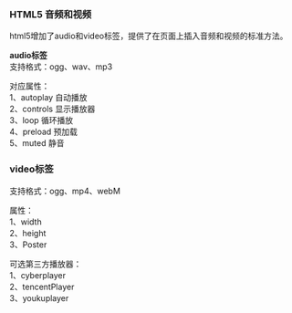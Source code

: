 ### HTML5 音频和视频

html5增加了audio和video标签，提供了在页面上插入音频和视频的标准方法。

**audio标签**  
支持格式：ogg、wav、mp3

对应属性：  
1、autoplay 自动播放  
2、controls 显示播放器  
3、loop 循环播放  
4、preload 预加载  
5、muted 静音

### **video标签**

支持格式：ogg、mp4、webM

属性：  
1、width  
2、height  
3、Poster

可选第三方播放器：  
1、cyberplayer  
2、tencentPlayer  
3、youkuplayer

